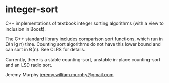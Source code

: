 integer-sort
============

C++ implementations of textbook integer sorting algorithms (with a view to inclusion in Boost).

The C++ standard library includes comparison sort functions, which run in Ω(n lg n) time.
Counting sort algorithms do not have this lower bound and can sort in Θ(n).  See CLRS for details.

Currently, there is a stable counting-sort, unstable in-place counting-sort and an LSD radix sort.


Jeremy Murphy
jeremy.william.murphy@gmail.com
